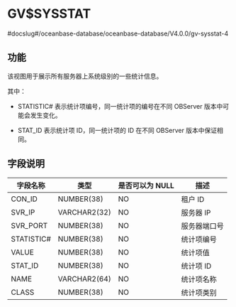 GV$SYSSTAT 
===============================
#docslug#/oceanbase-database/oceanbase-database/V4.0.0/gv-sysstat-4


**功能** 
---------------------------

该视图用于展示所有服务器上系统级别的一些统计信息。

其中：

* STATISTIC# 表示统计项编号，同一统计项的编号在不同 OBServer 版本中可能会发生变化。

  

* STAT_ID 表示统计项 ID，同一统计项的 ID 在不同 OBServer 版本中保证相同。

  




**字段说明** 
-----------------------------



|  **字段名称**  |    **类型**    | **是否可以为 NULL** | **描述** |
|------------|--------------|----------------|--------|
| CON_ID     | NUMBER(38)   | NO             | 租户 ID  |
| SVR_IP     | VARCHAR2(32) | NO             | 服务器 IP |
| SVR_PORT   | NUMBER(38)   | NO             | 服务器端口号 |
| STATISTIC# | NUMBER(38)   | NO             | 统计项编号  |
| VALUE      | NUMBER(38)   | NO             | 统计项值   |
| STAT_ID    | NUMBER(38)   | NO             | 统计项 ID |
| NAME       | VARCHAR2(64) | NO             | 统计项名称  |
| CLASS      | NUMBER(38)   | NO             | 统计项类别  |


